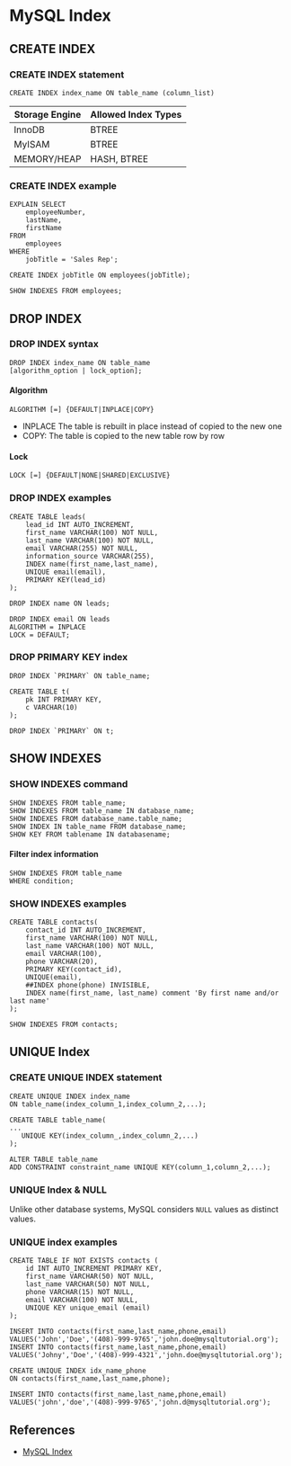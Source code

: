 # MySQL Index

## CREATE INDEX

### CREATE INDEX statement
```
CREATE INDEX index_name ON table_name (column_list)
```

Storage Engine | Allowed Index Types
---|---
InnoDB | BTREE
MyISAM | BTREE
MEMORY/HEAP | HASH, BTREE

### CREATE INDEX example
```
EXPLAIN SELECT 
    employeeNumber, 
    lastName, 
    firstName
FROM
    employees
WHERE
    jobTitle = 'Sales Rep';
```
```
CREATE INDEX jobTitle ON employees(jobTitle);
```
```
SHOW INDEXES FROM employees;
```

## DROP INDEX

### DROP INDEX syntax
```
DROP INDEX index_name ON table_name
[algorithm_option | lock_option];
```

#### Algorithm
```
ALGORITHM [=] {DEFAULT|INPLACE|COPY}
```
- INPLACE The table is rebuilt in place instead of copied to the new one
- COPY: The table is copied to the new table row by row

#### Lock
```
LOCK [=] {DEFAULT|NONE|SHARED|EXCLUSIVE}
```

### DROP INDEX examples
```
CREATE TABLE leads(
    lead_id INT AUTO_INCREMENT,
    first_name VARCHAR(100) NOT NULL,
    last_name VARCHAR(100) NOT NULL,
    email VARCHAR(255) NOT NULL,
    information_source VARCHAR(255),
    INDEX name(first_name,last_name),
    UNIQUE email(email),
    PRIMARY KEY(lead_id)
);
```
```
DROP INDEX name ON leads;
```
```
DROP INDEX email ON leads
ALGORITHM = INPLACE 
LOCK = DEFAULT;
```

### DROP PRIMARY KEY index
```
DROP INDEX `PRIMARY` ON table_name;
```
```
CREATE TABLE t(
    pk INT PRIMARY KEY,
    c VARCHAR(10)
);
```
```
DROP INDEX `PRIMARY` ON t;
```

## SHOW INDEXES

### SHOW INDEXES command
```
SHOW INDEXES FROM table_name;
SHOW INDEXES FROM table_name IN database_name;
SHOW INDEXES FROM database_name.table_name;
SHOW INDEX IN table_name FROM database_name;
SHOW KEY FROM tablename IN databasename;
```

#### Filter index information
```
SHOW INDEXES FROM table_name
WHERE condition;
```

### SHOW INDEXES examples
```
CREATE TABLE contacts(
    contact_id INT AUTO_INCREMENT,
    first_name VARCHAR(100) NOT NULL,
    last_name VARCHAR(100) NOT NULL,
    email VARCHAR(100),
    phone VARCHAR(20),
    PRIMARY KEY(contact_id),
    UNIQUE(email),
    ##INDEX phone(phone) INVISIBLE,
    INDEX name(first_name, last_name) comment 'By first name and/or last name'
);
```
```
SHOW INDEXES FROM contacts;
```

## UNIQUE Index

### CREATE UNIQUE INDEX statement
```
CREATE UNIQUE INDEX index_name
ON table_name(index_column_1,index_column_2,...);
```
```
CREATE TABLE table_name(
...
   UNIQUE KEY(index_column_,index_column_2,...) 
);
```
```
ALTER TABLE table_name
ADD CONSTRAINT constraint_name UNIQUE KEY(column_1,column_2,...);
```

### UNIQUE Index & NULL
Unlike other database systems, MySQL considers `NULL` values as distinct values.

### UNIQUE index examples
```
CREATE TABLE IF NOT EXISTS contacts (
    id INT AUTO_INCREMENT PRIMARY KEY,
    first_name VARCHAR(50) NOT NULL,
    last_name VARCHAR(50) NOT NULL,
    phone VARCHAR(15) NOT NULL,
    email VARCHAR(100) NOT NULL,
    UNIQUE KEY unique_email (email)
);
```
```
INSERT INTO contacts(first_name,last_name,phone,email)
VALUES('John','Doe','(408)-999-9765','john.doe@mysqltutorial.org');
INSERT INTO contacts(first_name,last_name,phone,email)
VALUES('Johny','Doe','(408)-999-4321','john.doe@mysqltutorial.org');
```
```
CREATE UNIQUE INDEX idx_name_phone
ON contacts(first_name,last_name,phone);
```
```
INSERT INTO contacts(first_name,last_name,phone,email)
VALUES('john','doe','(408)-999-9765','john.d@mysqltutorial.org');
```


## References
- [MySQL Index](http://www.mysqltutorial.org/mysql-index/)